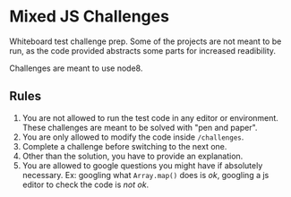 # Mixed JS Challenges

Whiteboard test challenge prep.
Some of the projects are not meant to be run, as the code provided abstracts some parts for increased readibility.

Challenges are meant to use node8.

## Rules
1) You are not allowed to run the test code in any editor or environment. These challenges are meant to be solved with "pen and paper".
2) You are only allowed to modify the code inside `/challenges`.
3) Complete a challenge before switching to the next one.
4) Other than the solution, you have to provide an explanation.
5) You are allowed to google questions you might have if absolutely necessary. Ex: googling what `Array.map()` does is *ok*, googling a js editor to check the code is *not ok*.
